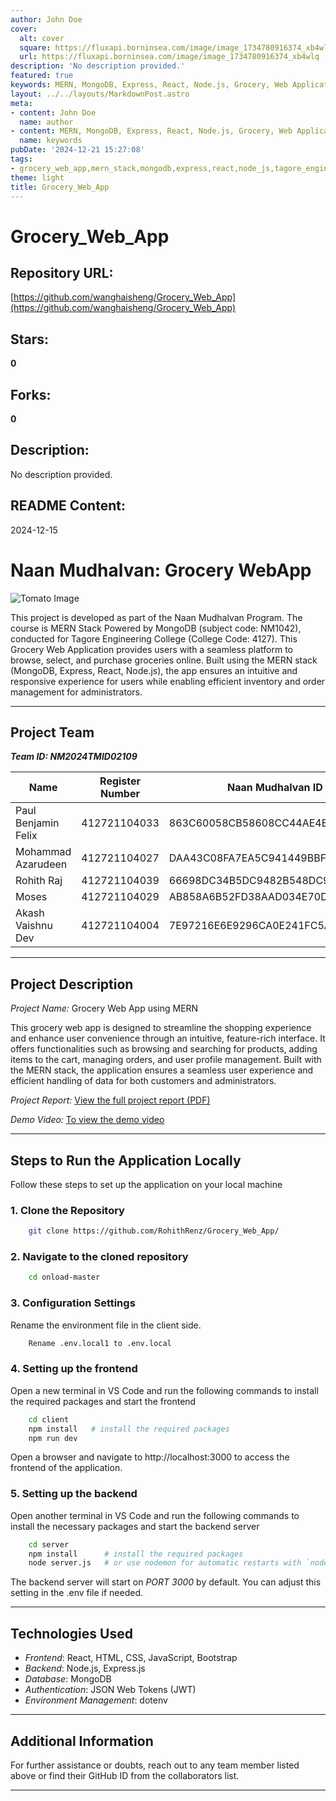 ```yaml
---
author: John Doe
cover:
  alt: cover
  square: https://fluxapi.borninsea.com/image/image_1734780916374_xb4wlq
  url: https://fluxapi.borninsea.com/image/image_1734780916374_xb4wlq
description: 'No description provided.'
featured: true
keywords: MERN, MongoDB, Express, React, Node.js, Grocery, Web Application, Inventory Management, Order Management, User Experience, Feature-Rich, Tagore Engineering College, Naan Mudhalvan Program
layout: ../../layouts/MarkdownPost.astro
meta:
- content: John Doe
  name: author
- content: MERN, MongoDB, Express, React, Node.js, Grocery, Web Application, Inventory Management, Order Management, User Experience, Feature-Rich, Tagore Engineering College, Naan Mudhalvan Program
  name: keywords
pubDate: '2024-12-21 15:27:08'
tags:
- grocery_web_app,mern_stack,mongodb,express,react,node_js,tagore_engineering_college,naan_mudhalvan_program,online_grocery_shopping,intuitive_user_interface,effective_inventory_management
theme: light
title: Grocery_Web_App
---
```


# Grocery_Web_App

## Repository URL: 
[https://github.com/wanghaisheng/Grocery_Web_App](https://github.com/wanghaisheng/Grocery_Web_App)

## Stars: 
**0**

## Forks: 
**0**

## Description: 
No description provided.

## README Content: 
2024-12-15

# Naan Mudhalvan: Grocery WebApp

![Tomato Image](client/src/assests/Tomato..jpg)

This project is developed as part of the Naan Mudhalvan Program. The course is MERN Stack Powered by MongoDB (subject code: NM1042), conducted for Tagore Engineering College (College Code: 4127). This Grocery Web Application provides users with a seamless platform to browse, select, and purchase groceries online. Built using the MERN stack (MongoDB, Express, React, Node.js), the app ensures an intuitive and responsive experience for users while enabling efficient inventory and order management for administrators.

---

## Project Team

***Team ID: NM2024TMID02109***

| Name                 | Register Number | Naan Mudhalvan ID                         |
|----------------------|-----------------|-------------------------------------------|
| Paul Benjamin Felix  | 412721104033    | 863C60058CB58608CC44AE4E11AC3762          |
| Mohammad Azarudeen   | 412721104027    | DAA43C08FA7EA5C941449BBF438D56FF          |
| Rohith Raj           | 412721104039    | 66698DC34B5DC9482B548DC9F722F79C          |
| Moses                | 412721104029    | AB858A6B52FD38AAD034E70DDF38512D          |
| Akash Vaishnu Dev    | 412721104004    | 7E97216E6E9296CA0E241FC5A3C552AB          |



---


## Project Description

*Project Name:* Grocery Web App using MERN

This grocery web app is designed to streamline the shopping experience and enhance user convenience through an intuitive, feature-rich interface. It offers functionalities such as browsing and searching for products, adding items to the cart, managing orders, and user profile management. Built with the MERN stack, the application ensures a seamless user experience and efficient handling of data for both customers and administrators.


*Project Report:* [View the full project report (PDF)](https://drive.google.com/file/d/1AWZ0uUQzYW2UQxL1gOLbK4PbPiTygKPV/view?usp=sharing)

*Demo Video:* [To view the demo video](https://drive.google.com/file/d/1ysHNmxhADYCKCQSM2qaFS0gjCZqRcgv_/view?usp=sharing)

---

## Steps to Run the Application Locally

Follow these steps to set up the application on your local machine

### 1. Clone the Repository

```bash
    git clone https://github.com/RohithRenz/Grocery_Web_App/
```

### 2. Navigate to the cloned repository

```bash 
    cd onload-master
```

### 3. Configuration Settings
Rename the environment file in the client side.
```bash
    Rename .env.local1 to .env.local
```

### 4. Setting up the frontend
Open a new terminal in VS Code and run the following commands to install the required packages and start the frontend

```bash
    cd client
    npm install   # install the required packages
    npm run dev
```

Open a browser and navigate to http://localhost:3000 to access the frontend of the application.

### 5. Setting up the backend
Open another terminal in VS Code and run the following commands to install the necessary packages and start the backend server

```bash 
    cd server
    npm install      # install the required packages
    node server.js   # or use nodemon for automatic restarts with `nodemon server.js`
```

The backend server will start on *PORT 3000* by default. You can adjust this setting in the .env file if needed.

---

## Technologies Used

- *Frontend*: React, HTML, CSS, JavaScript, Bootstrap
- *Backend*: Node.js, Express.js
- *Database*: MongoDB
- *Authentication*: JSON Web Tokens (JWT)
- *Environment Management*: dotenv

---

## Additional Information

For further assistance or doubts, reach out to any team member listed above or find their GitHub ID from the collaborators list.

---

